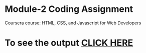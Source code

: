 # Module-2 Coding Assignment

Coursera course: HTML, CSS, and Javascript for Web Developers

# To see the output [CLICK HERE](https://dargil.github.io/HTML-CSS-and-Javascript-Course/mod2_solution/)

